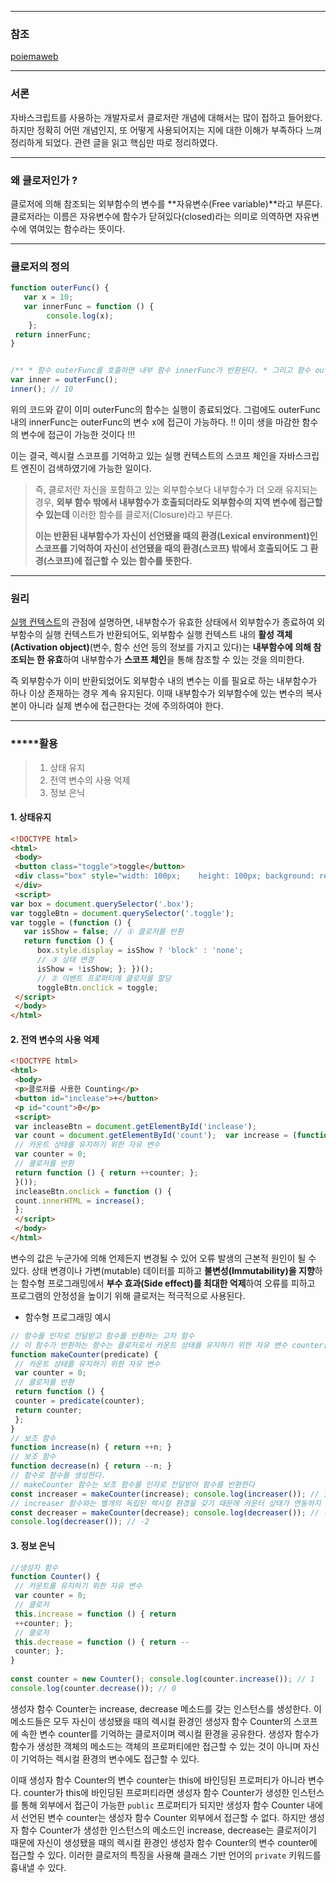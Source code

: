
--- 
### 참조 
[poiemaweb](https://poiemaweb.com/js-closure)

--- 
### 서론 

자바스크립트를 사용하는 개발자로서 클로저란 개념에 대해서는 많이 접하고 들어왔다. 하지만 정확히 어떤 개념인지, 또 어떻게 사용되어지는 지에 대한 이해가 부족하다 느껴 정리하게 되었다. 
관련 글을 읽고 핵심만 따로 정리하였다. 

--- 
### 왜 클로저인가 ?

클로저에 의해 참조되는 외부함수의 변수를 **자유변수(Free variable)**라고 부른다. 클로저라는 이름은 자유변수에 함수가 닫혀있다(closed)라는 의미로 의역하면 자유변수에 엮여있는 함수라는 뜻이다.

---
### 클로저의 정의 

```js
function outerFunc() { 
   var x = 10; 
   var innerFunc = function () { 
        console.log(x); 
    }; 
 return innerFunc; 
} 


/** * 함수 outerFunc를 호출하면 내부 함수 innerFunc가 반환된다. * 그리고 함수 outerFunc의 실행 컨텍스트는 소멸한다. */ 
var inner = outerFunc(); 
inner(); // 10
```
위의 코드와 같이 이미 outerFunc의 함수는 실행이 종료되었다. 그럼에도 outerFunc내의 innerFunc는 outerFunc의 변수 x에 접근이 가능하다. !! 이미 생을 마감한 함수의 변수에 접근이 가능한 것이다 !!!

이는 결국, 렉시컬 스코프를 기억하고 있는 실행 컨텍스트의 스코프 체인을 자바스크립트 엔진이 검색하였기에 가능한 일이다. 

> 즉, 클로저란 자신을 포함하고 있는 외부함수보다 내부함수가 더 오래 유지되는 경우, **외부 함수 밖에서 내부함수가 호출되더라도 외부함수의 지역 변수에 접근할 수 있는데** 이러한 함수를 클로저(Closure)라고 부른다.
> 
> **이는 반환된 내부함수가 자신이 선언됐을 때의 환경(Lexical environment)인 스코프를 기억하여 자신이 선언됐을 때의 환경(스코프) 밖에서 호출되어도 그 환경(스코프)에 접근할 수 있는 함수를 뜻한다.**

---
### 원리 

[실행 컨텍스트](https://poiemaweb.com/js-execution-context)의 관점에 설명하면, 내부함수가 유효한 상태에서 외부함수가 종료하여 외부함수의 실행 컨텍스트가 반환되어도, 외부함수 실행 컨텍스트 내의 **활성 객체(Activation object)**(변수, 함수 선언 등의 정보를 가지고 있다)는 **내부함수에 의해 참조되는 한 유효**하여 내부함수가 **스코프 체인**을 통해 참조할 수 있는 것을 의미한다.

즉 외부함수가 이미 반환되었어도 외부함수 내의 변수는 이를 필요로 하는 내부함수가 하나 이상 존재하는 경우 계속 유지된다. 이때 내부함수가 외부함수에 있는 변수의 복사본이 아니라 실제 변수에 접근한다는 것에 주의하여야 한다.

---
### *****활용 

> 1. 상태 유지 
> 2. 전역 변수의 사용 억제 
> 3. 정보 은닉 


#### 1. 상태유지 

```html 
<!DOCTYPE html> 
<html>
 <body> 
 <button class="toggle">toggle</button> 
 <div class="box" style="width: 100px;    height: 100px; background: red;">
 </div> 
 <script> 
var box = document.querySelector('.box'); 
var toggleBtn = document.querySelector('.toggle'); 
var toggle = (function () { 
   var isShow = false; // ① 클로저를 반환 
   return function () { 
      box.style.display = isShow ? 'block' : 'none'; 
      // ③ 상태 변경 
      isShow = !isShow; }; })(); 
      // ② 이벤트 프로퍼티에 클로저를 할당
      toggleBtn.onclick = toggle; 
 </script> 
 </body> 
</html>
```


#### 2. 전역 변수의 사용 억제 

```html
<!DOCTYPE html> 
<html> 
 <body> 
 <p>클로저를 사용한 Counting</p> 
 <button id="inclease">+</button> 
 <p id="count">0</p> 
 <script> 
 var incleaseBtn = document.getElementById('inclease'); 
 var count = document.getElementById('count');  var increase = (function () { 
 // 카운트 상태를 유지하기 위한 자유 변수 
 var counter = 0; 
 // 클로저를 반환 
 return function () { return ++counter; }; 
 }()); 
 incleaseBtn.onclick = function () {   
 count.innerHTML = increase(); 
 }; 
 </script> 
 </body> 
</html>
```

변수의 값은 누군가에 의해 언제든지 변경될 수 있어 오류 발생의 근본적 원인이 될 수 있다. 상태 변경이나 가변(mutable) 데이터를 피하고 **불변성(Immutability)을 지향**하는 함수형 프로그래밍에서 **부수 효과(Side effect)를 최대한 억제**하여 오류를 피하고 프로그램의 안정성을 높이기 위해 클로저는 적극적으로 사용된다.

- 함수형 프로그래밍 예시 

```js 
// 함수를 인자로 전달받고 함수를 반환하는 고차 함수 
// 이 함수가 반환하는 함수는 클로저로서 카운트 상태를 유지하기 위한 자유 변수 counter을 기억한다. 
function makeCounter(predicate) { 
 // 카운트 상태를 유지하기 위한 자유 변수 
 var counter = 0; 
 // 클로저를 반환 
 return function () { 
 counter = predicate(counter); 
 return counter; 
 }; 
} 
// 보조 함수 
function increase(n) { return ++n; } 
// 보조 함수 
function decrease(n) { return --n; } 
// 함수로 함수를 생성한다. 
// makeCounter 함수는 보조 함수를 인자로 전달받아 함수를 반환한다 
const increaser = makeCounter(increase); console.log(increaser()); // 1 console.log(increaser()); // 2 
// increaser 함수와는 별개의 독립된 렉시컬 환경을 갖기 때문에 카운터 상태가 연동하지 않는다. 
const decreaser = makeCounter(decrease); console.log(decreaser()); // -1 
console.log(decreaser()); // -2

```


#### 3. 정보 은닉 

```js 
//생성자 함수 
function Counter() { 
 // 카운트를 유지하기 위한 자유 변수 
 var counter = 0; 
 // 클로저 
 this.increase = function () { return 
 ++counter; }; 
 // 클로저 
 this.decrease = function () { return -- 
 counter; }; 
} 
 
const counter = new Counter(); console.log(counter.increase()); // 1 
console.log(counter.decrease()); // 0
```

생성자 함수 Counter는 increase, decrease 메소드를 갖는 인스턴스를 생성한다. 이 메소드들은 모두 자신이 생성됐을 때의 렉시컬 환경인 생성자 함수 Counter의 스코프에 속한 변수 counter를 기억하는 클로저이며 렉시컬 환경을 공유한다. 생성자 함수가 함수가 생성한 객체의 메소드는 객체의 프로퍼티에만 접근할 수 있는 것이 아니며 자신이 기억하는 렉시컬 환경의 변수에도 접근할 수 있다.

이때 생성자 함수 Counter의 변수 counter는 this에 바인딩된 프로퍼티가 아니라 변수다. counter가 this에 바인딩된 프로퍼티라면 생성자 함수 Counter가 생성한 인스턴스를 통해 외부에서 접근이 가능한 `public` 프로퍼티가 되지만 생성자 함수 Counter 내에서 선언된 변수 counter는 생성자 함수 Counter 외부에서 접근할 수 없다. 하지만 생성자 함수 Counter가 생성한 인스턴스의 메소드인 increase, decrease는 클로저이기 때문에 자신이 생성됐을 때의 렉시컬 환경인 생성자 함수 Counter의 변수 counter에 접근할 수 있다. 이러한 클로저의 특징을 사용해 클래스 기반 언어의 `private` 키워드를 흉내낼 수 있다.
